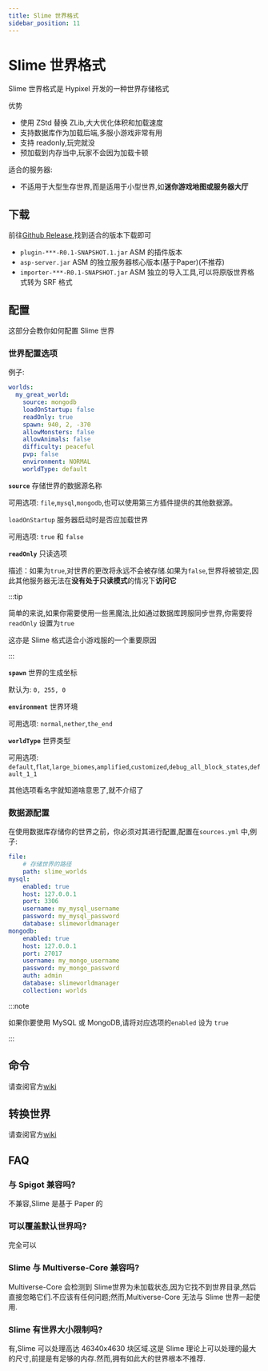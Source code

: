 ```yaml
---
title: Slime 世界格式
sidebar_position: 11
---
```


# Slime 世界格式

Slime 世界格式是 Hypixel 开发的一种世界存储格式

优势

* 使用 ZStd 替换 ZLib,大大优化体积和加载速度
* 支持数据库作为加载后端,多服小游戏非常有用
* 支持 readonly,玩完就没
* 预加载到内存当中,玩家不会因为加载卡顿

适合的服务器:

* 不适用于大型生存世界,而是适用于小型世界,如**迷你游戏地图或服务器大厅**

## 下载

前往[Github Release](https://github.com/InfernalSuite/AdvancedSlimePaper/releases),找到适合的版本下载即可

* `plugin-***-R0.1-SNAPSHOT.1.jar` ASM 的插件版本
* `asp-server.jar` ASM 的独立服务器核心版本(基于Paper)(不推荐)
* `importer-***-R0.1-SNAPSHOT.jar` ASM 独立的导入工具,可以将原版世界格式转为 SRF 格式

## 配置

这部分会教你如何配置 Slime 世界

### 世界配置选项

例子:

```yaml
worlds:
  my_great_world:
    source: mongodb
    loadOnStartup: false
    readOnly: true
    spawn: 940, 2, -370
    allowMonsters: false
    allowAnimals: false
    difficulty: peaceful
    pvp: false
    environment: NORMAL
    worldType: default
```

**`source`** 存储世界的数据源名称

可用选项: `file`,`mysql`,`mongodb`,也可以使用第三方插件提供的其他数据源。

`loadOnStartup` 服务器启动时是否应加载世界

可用选项: `true` 和 `false`

**`readOnly`** 只读选项

描述：如果为`true`,对世界的更改将永远不会被存储.如果为`false`,世界将被锁定,因此其他服务器无法在**没有处于只读模式**的情况下**访问它**

:::tip

简单的来说,如果你需要使用一些黑魔法,比如通过数据库跨服同步世界,你需要将`readOnly` 设置为`true`

这亦是 Slime 格式适合小游戏服的一个重要原因

:::

**`spawn`** 世界的生成坐标

默认为: `0, 255, 0`

**`environment`** 世界环境

可用选项: `normal`,`nether`,`the_end`

**`worldType`** 世界类型

可用选项: `default`,`flat`,`large_biomes`,`amplified`,`customized`,`debug_all_block_states`,`default_1_1`

其他选项看名字就知道啥意思了,就不介绍了

### 数据源配置

在使用数据库存储你的世界之前，你必须对其进行配置,配置在`sources.yml` 中,例子:

```yaml
file:
    # 存储世界的路径
    path: slime_worlds
mysql:
    enabled: true
    host: 127.0.0.1
    port: 3306
    username: my_mysql_username
    password: my_mysql_password
    database: slimeworldmanager
mongodb:
    enabled: true
    host: 127.0.0.1
    port: 27017
    username: my_mongo_username
    password: my_mongo_password
    auth: admin
    database: slimeworldmanager
    collection: worlds
```

:::note

如果你要使用 MySQL 或 MongoDB,请将对应选项的`enabled` 设为 `true`

:::

## 命令

请查阅官方[wiki](https://infernalsuite.com/docs/asp/swp/commands)

## 转换世界

请查阅官方[wiki](https://infernalsuite.com/docs/asp/swp/converting_worlds)

## FAQ

### 与 Spigot 兼容吗?

不兼容,Slime 是基于 Paper 的

### 可以覆盖默认世界吗?

完全可以

### Slime 与 Multiverse-Core 兼容吗?

Multiverse-Core 会检测到 Slime世界为未加载状态,因为它找不到世界目录,然后直接忽略它们.不应该有任何问题;然而,Multiverse-Core 无法与 Slime 世界一起使用.

### Slime 有世界大小限制吗?

有,Slime 可以处理高达 46340x4630 块区域.这是 Slime 理论上可以处理的最大的尺寸,前提是有足够的内存.然而,拥有如此大的世界根本不推荐.

